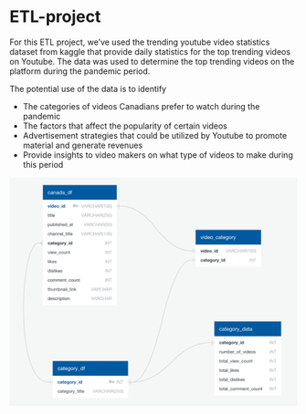 # ETL-project

For this ETL project, we’ve used the trending youtube video statistics dataset from kaggle that provide daily statistics for the top trending videos on Youtube. The data was used to determine the top trending videos on the platform during the pandemic period. 

The potential use of the data is to identify  

- The categories of videos Canadians prefer to watch during the pandemic
- The factors that affect the popularity of certain videos
- Advertisement strategies that could be utilized by Youtube to promote material and generate revenues
- Provide insights to video makers on what type of videos to make during this period

![](ERDdiagram.png)

